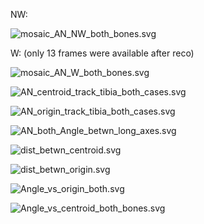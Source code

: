 NW: 

![mosaic_AN_NW_both_bones.svg](C:\Users\Aayush\Documents\thesis_files\thesis_new\new_analysis_all\AN\post_analysis\mosaic_AN_NW_both_bones.svg)

W: (only 13 frames were available after reco)

![mosaic_AN_W_both_bones.svg](C:\Users\Aayush\Documents\thesis_files\thesis_new\new_analysis_all\AN\post_analysis\mosaic_AN_W_both_bones.svg)

![AN_centroid_track_tibia_both_cases.svg](C:\Users\Aayush\Documents\thesis_files\thesis_new\new_analysis_all\AN\post_analysis\AN_centroid_track_tibia_both_cases.svg)

![AN_origin_track_tibia_both_cases.svg](C:\Users\Aayush\Documents\thesis_files\thesis_new\new_analysis_all\AN\post_analysis\AN_origin_track_tibia_both_cases.svg)

![AN_both_Angle_betwn_long_axes.svg](C:\Users\Aayush\Documents\thesis_files\thesis_new\new_analysis_all\AN\post_analysis\AN_both_Angle_betwn_long_axes.svg)

![dist_betwn_centroid.svg](C:\Users\Aayush\Documents\thesis_files\thesis_new\new_analysis_all\AN\post_analysis\dist_betwn_centroid.svg)

![dist_betwn_origin.svg](C:\Users\Aayush\Documents\thesis_files\thesis_new\new_analysis_all\AN\post_analysis\dist_betwn_origin.svg)

![Angle_vs_origin_both.svg](C:\Users\Aayush\Documents\thesis_files\thesis_new\new_analysis_all\AN\post_analysis\Angle_vs_origin_both.svg)

![Angle_vs_centroid_both_bones.svg](C:\Users\Aayush\Documents\thesis_files\thesis_new\new_analysis_all\AN\post_analysis\Angle_vs_centroid_both_bones.svg)
